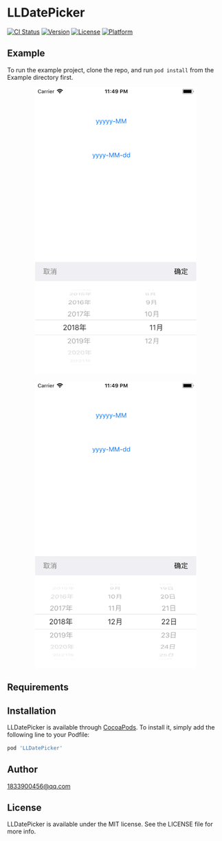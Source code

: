 # LLDatePicker

[![CI Status](https://img.shields.io/travis/1833900456@qq.com/LLDatePicker.svg?style=flat)](https://travis-ci.org/1833900456@qq.com/LLDatePicker)
[![Version](https://img.shields.io/cocoapods/v/LLDatePicker.svg?style=flat)](https://cocoapods.org/pods/LLDatePicker)
[![License](https://img.shields.io/cocoapods/l/LLDatePicker.svg?style=flat)](https://cocoapods.org/pods/LLDatePicker)
[![Platform](https://img.shields.io/cocoapods/p/LLDatePicker.svg?style=flat)](https://cocoapods.org/pods/LLDatePicker)

## Example

To run the example project, clone the repo, and run `pod install` from the Example directory first.

<p align="center">
    <img src="https://github.com/Niday/LLDatePicker/blob/master/resource/1.png?raw=true" alt="Sample"  width="375" height="667">
</p>

<p align="center">
    <img src="https://github.com/Niday/LLDatePicker/blob/master/resource/2.png?raw=true" alt="Sample"  width="375" height="667">
</p>

## Requirements

## Installation

LLDatePicker is available through [CocoaPods](https://cocoapods.org). To install
it, simply add the following line to your Podfile:

```ruby
pod 'LLDatePicker'
```

## Author

1833900456@qq.com

## License

LLDatePicker is available under the MIT license. See the LICENSE file for more info.
